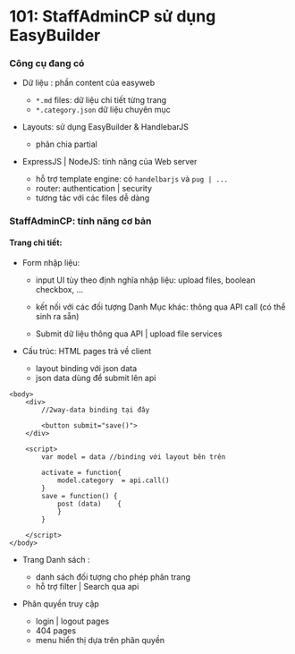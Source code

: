 # 101: StaffAdminCP sử dụng EasyBuilder


### Công cụ đang có

- Dữ liệu : phần content của easyweb
    - `*.md` files: dữ liệu chi tiết từng trang
    - `*.category.json` dữ liệu chuyên mục


- Layouts: sử dụng EasyBuilder & HandlebarJS
    - phân chia partial


- ExpressJS | NodeJS: tính năng của Web server
    - hỗ trợ template engine: có `handelbarjs` và `pug | ...`
    - router: authentication | security
    - tương tác với các files dễ dàng


### StaffAdminCP: tính năng cơ bản

#### Trang chi tiết:

- Form nhập liệu:
    - input UI tùy theo định nghĩa nhập liệu: upload files, boolean checkbox, ...
    - kết nối với các đối tượng Danh Mục khác: thông qua API call (có thể sinh ra sẵn)

    - Submit dữ liệu thông qua API | upload file services

- Cấu trúc: HTML pages trả về client 
    - layout binding với json data 
    - json data dùng để submit lên api 

```
<body>
    <div>
        //2way-data binding tại đây

        <button submit="save()">        
    </div>

    <script>
        var model = data //binding với layout bên trên

        activate = function{
            model.category  = api.call()    
        }
        save = function() {
            post (data)    {
            }
        }

    </script>
</body>
```

- Trang Danh sách :
    - danh sách đối tượng cho phép phân trang 
    - hỗ trợ filter | Search qua api 


- Phân quyền truy cập
    - login | logout pages
    - 404 pages 
    - menu hiển thị dựa trên phân quyền


     


        